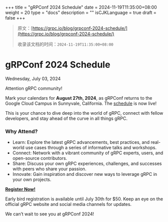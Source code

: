 +++
title = "gRPConf 2024 Schedule"
date = 2024-11-19T11:35:00+08:00
weight = 20
type = "docs"
description = ""
isCJKLanguage = true
draft = false
+++

> 原文：[https://grpc.io/blog/grpconf-2024-schedule/](https://grpc.io/blog/grpconf-2024-schedule/)
>
> 收录该文档的时间：`2024-11-19T11:35:00+08:00`

# gRPConf 2024 Schedule

Wednesday, July 03, 2024



Attention gRPC community!

Mark your calendars for **August 27th, 2024**, as gRPConf returns to the Google Cloud Campus in Sunnyvale, California. The [schedule](https://events.linuxfoundation.org/grpconf/program/schedule) is now live!

This is your chance to dive deep into the world of gRPC, connect with fellow developers, and stay ahead of the curve in all things gRPC.

### Why Attend?

- Learn: Explore the latest gRPC advancements, best practices, and real-world use cases through a series of informative talks and workshops.
- Connect: Network with a vibrant community of gRPC experts, users, and open-source contributors.
- Share: Discuss your own gRPC experiences, challenges, and successes with peers who share your passion.
- Innovate: Gain inspiration and discover new ways to leverage gRPC in your own projects.

[**Register Now!**](https://events.linuxfoundation.org/grpconf/register/)

Early bird registration is available until July 30th for $50. Keep an eye on the official gRPC website and social media channels for updates.

We can’t wait to see you at gRPConf 2024!
